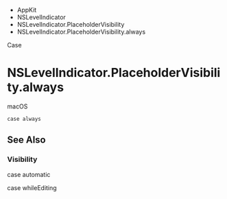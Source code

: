 

- AppKit
- NSLevelIndicator
- NSLevelIndicator.PlaceholderVisibility
-  NSLevelIndicator.PlaceholderVisibility.always 

Case

# NSLevelIndicator.PlaceholderVisibility.always

macOS

``` source
case always
```

## See Also

### Visibility

case automatic

case whileEditing

